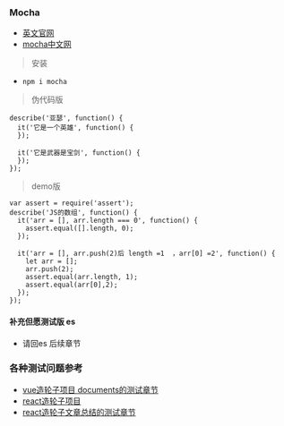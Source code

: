 ### Mocha
- [英文官网](https://mochajs.org/)
- [mocha中文网](https://mochajs.cn/)

> 安装

- `npm i mocha`

> 伪代码版

```
describe('亚瑟', function() {
  it('它是一个英雄', function() {
  });

  it('它是武器是宝剑', function() {
  });
});
```

> demo版

```
var assert = require('assert');
describe('JS的数组', function() {
  it('arr = [], arr.length === 0', function() {
    assert.equal([].length, 0);
  });

  it('arr = [], arr.push(2)后 length =1  ，arr[0] =2', function() {
    let arr = [];
    arr.push(2);
    assert.equal(arr.length, 1);
    assert.equal(arr[0],2);
  });
});
```

#### 补充但愿测试版 es

- 请回es 后续章节

### 各种测试问题参考

- [vue造轮子项目 documents的测试章节](https://github.com/slTrust/gulu-test-1/tree/master/documents)
- [react造轮子项目](https://github.com/slTrust/react-gulu-test-4)
- [react造轮子文章总结的测试章节](https://sltrust.github.io/tags/ReactWheels/)
